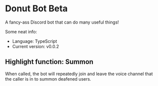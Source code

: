 # Donut Bot Beta
A fancy-ass Discord bot that can do many useful things!

Some neat info:
*   Language: TypeScript
*   Current version: v0.0.2

## Highlight function: Summon
When called, the bot will repeatedly join and leave the voice channel that the caller is in to summon deafened users.